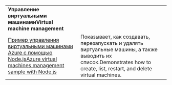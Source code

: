 | | |
|---|---|
| <span data-ttu-id="266f8-101">**Управление виртуальными машинами**</span><span class="sxs-lookup"><span data-stu-id="266f8-101">**Virtual machine management**</span></span> ||
| [<span data-ttu-id="266f8-102">Пример управления виртуальными машинами Azure с помощью Node.js</span><span class="sxs-lookup"><span data-stu-id="266f8-102">Azure virtual machines management sample with Node.js</span></span>](https://github.com/Azure-Samples/compute-node-manage-vm) | <span data-ttu-id="266f8-103">Показывает, как создавать, перезапускать и удалять виртуальные машины, а также выводить их список.</span><span class="sxs-lookup"><span data-stu-id="266f8-103">Demonstrates how to create, list, restart, and delete virtual machines.</span></span> |